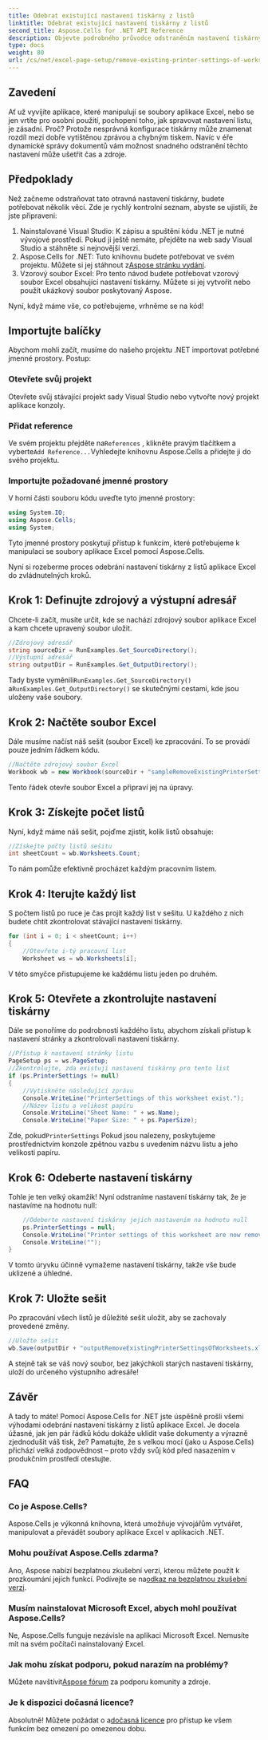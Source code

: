 ```yaml
---
title: Odebrat existující nastavení tiskárny z listů
linktitle: Odebrat existující nastavení tiskárny z listů
second_title: Aspose.Cells for .NET API Reference
description: Objevte podrobného průvodce odstraněním nastavení tiskárny z excelových listů pomocí Aspose.Cells for .NET, čímž bez námahy vylepšíte kvalitu tisku vašeho dokumentu.
type: docs
weight: 80
url: /cs/net/excel-page-setup/remove-existing-printer-settings-of-worksheets/
---
```

## Zavedení

Ať už vyvíjíte aplikace, které manipulují se soubory aplikace Excel, nebo se jen vrtíte pro osobní použití, pochopení toho, jak spravovat nastavení listu, je zásadní. Proč? Protože nesprávná konfigurace tiskárny může znamenat rozdíl mezi dobře vytištěnou zprávou a chybným tiskem. Navíc v éře dynamické správy dokumentů vám možnost snadného odstranění těchto nastavení může ušetřit čas a zdroje.

## Předpoklady

Než začneme odstraňovat tato otravná nastavení tiskárny, budete potřebovat několik věcí. Zde je rychlý kontrolní seznam, abyste se ujistili, že jste připraveni:

1. Nainstalované Visual Studio: K zápisu a spuštění kódu .NET je nutné vývojové prostředí. Pokud ji ještě nemáte, přejděte na web sady Visual Studio a stáhněte si nejnovější verzi.
2.  Aspose.Cells for .NET: Tuto knihovnu budete potřebovat ve svém projektu. Můžete si jej stáhnout z[Aspose stránku vydání](https://releases.aspose.com/cells/net/).
3. Vzorový soubor Excel: Pro tento návod budete potřebovat vzorový soubor Excel obsahující nastavení tiskárny. Můžete si jej vytvořit nebo použít ukázkový soubor poskytovaný Aspose.

Nyní, když máme vše, co potřebujeme, vrhněme se na kód!

## Importujte balíčky

Abychom mohli začít, musíme do našeho projektu .NET importovat potřebné jmenné prostory. Postup:

### Otevřete svůj projekt

Otevřete svůj stávající projekt sady Visual Studio nebo vytvořte nový projekt aplikace konzoly.

### Přidat reference

 Ve svém projektu přejděte na`References` , klikněte pravým tlačítkem a vyberte`Add Reference...`Vyhledejte knihovnu Aspose.Cells a přidejte ji do svého projektu.

### Importujte požadované jmenné prostory

V horní části souboru kódu uveďte tyto jmenné prostory:

```csharp
using System.IO;
using Aspose.Cells;
using System;
```

Tyto jmenné prostory poskytují přístup k funkcím, které potřebujeme k manipulaci se soubory aplikace Excel pomocí Aspose.Cells.

Nyní si rozeberme proces odebrání nastavení tiskárny z listů aplikace Excel do zvládnutelných kroků.

## Krok 1: Definujte zdrojový a výstupní adresář

Chcete-li začít, musíte určit, kde se nachází zdrojový soubor aplikace Excel a kam chcete upravený soubor uložit.

```csharp
//Zdrojový adresář
string sourceDir = RunExamples.Get_SourceDirectory();
//Výstupní adresář
string outputDir = RunExamples.Get_OutputDirectory();
```

 Tady byste vyměnili`RunExamples.Get_SourceDirectory()` a`RunExamples.Get_OutputDirectory()` se skutečnými cestami, kde jsou uloženy vaše soubory.

## Krok 2: Načtěte soubor Excel

Dále musíme načíst náš sešit (soubor Excel) ke zpracování. To se provádí pouze jedním řádkem kódu.

```csharp
//Načtěte zdrojový soubor Excel
Workbook wb = new Workbook(sourceDir + "sampleRemoveExistingPrinterSettingsOfWorksheets.xlsx");
```

Tento řádek otevře soubor Excel a připraví jej na úpravy.

## Krok 3: Získejte počet listů

Nyní, když máme náš sešit, pojďme zjistit, kolik listů obsahuje:

```csharp
//Získejte počty listů sešitu
int sheetCount = wb.Worksheets.Count;
```

To nám pomůže efektivně procházet každým pracovním listem.

## Krok 4: Iterujte každý list

S počtem listů po ruce je čas projít každý list v sešitu. U každého z nich budete chtít zkontrolovat stávající nastavení tiskárny.

```csharp
for (int i = 0; i < sheetCount; i++)
{
    //Otevřete i-tý pracovní list
    Worksheet ws = wb.Worksheets[i];
```

V této smyčce přistupujeme ke každému listu jeden po druhém.

## Krok 5: Otevřete a zkontrolujte nastavení tiskárny

Dále se ponoříme do podrobností každého listu, abychom získali přístup k nastavení stránky a zkontrolovali nastavení tiskárny.

```csharp
//Přístup k nastavení stránky listu
PageSetup ps = ws.PageSetup;
//Zkontrolujte, zda existují nastavení tiskárny pro tento list
if (ps.PrinterSettings != null)
{
    //Vytiskněte následující zprávu
    Console.WriteLine("PrinterSettings of this worksheet exist.");
    //Název listu a velikost papíru
    Console.WriteLine("Sheet Name: " + ws.Name);
    Console.WriteLine("Paper Size: " + ps.PaperSize);
```

 Zde, pokud`PrinterSettings` Pokud jsou nalezeny, poskytujeme prostřednictvím konzole zpětnou vazbu s uvedením názvu listu a jeho velikosti papíru.

## Krok 6: Odeberte nastavení tiskárny

Tohle je ten velký okamžik! Nyní odstraníme nastavení tiskárny tak, že je nastavíme na hodnotu null:

```csharp
    //Odeberte nastavení tiskárny jejich nastavením na hodnotu null
    ps.PrinterSettings = null;
    Console.WriteLine("Printer settings of this worksheet are now removed by setting it null.");
    Console.WriteLine("");
}
```

V tomto úryvku účinně vymažeme nastavení tiskárny, takže vše bude uklizené a úhledné.

## Krok 7: Uložte sešit

Po zpracování všech listů je důležité sešit uložit, aby se zachovaly provedené změny.

```csharp
//Uložte sešit
wb.Save(outputDir + "outputRemoveExistingPrinterSettingsOfWorksheets.xlsx");
```

A stejně tak se váš nový soubor, bez jakýchkoli starých nastavení tiskárny, uloží do určeného výstupního adresáře!

## Závěr

A tady to máte! Pomocí Aspose.Cells for .NET jste úspěšně prošli všemi výhodami odebrání nastavení tiskárny z listů aplikace Excel. Je docela úžasné, jak jen pár řádků kódu dokáže uklidit vaše dokumenty a výrazně zjednodušit váš tisk, že? Pamatujte, že s velkou mocí (jako u Aspose.Cells) přichází velká zodpovědnost – proto vždy svůj kód před nasazením v produkčním prostředí otestujte.

## FAQ

### Co je Aspose.Cells?  
Aspose.Cells je výkonná knihovna, která umožňuje vývojářům vytvářet, manipulovat a převádět soubory aplikace Excel v aplikacích .NET.

### Mohu používat Aspose.Cells zdarma?  
 Ano, Aspose nabízí bezplatnou zkušební verzi, kterou můžete použít k prozkoumání jejích funkcí. Podívejte se na[odkaz na bezplatnou zkušební verzi](https://releases.aspose.com/).

### Musím nainstalovat Microsoft Excel, abych mohl používat Aspose.Cells?  
Ne, Aspose.Cells funguje nezávisle na aplikaci Microsoft Excel. Nemusíte mít na svém počítači nainstalovaný Excel.

### Jak mohu získat podporu, pokud narazím na problémy?  
 Můžete navštívit[Aspose fórum](https://forum.aspose.com/c/cells/9) za podporu komunity a zdroje.

### Je k dispozici dočasná licence?  
 Absolutně! Můžete požádat o a[dočasná licence](https://purchase.aspose.com/temporary-license/) pro přístup ke všem funkcím bez omezení po omezenou dobu.